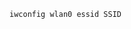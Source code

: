 <!-- TITLE: Linux Wireless Connect -->
<!-- SUBTITLE: A quick summary of Linux Wireless Connect -->

`iwconfig wlan0 essid SSID`